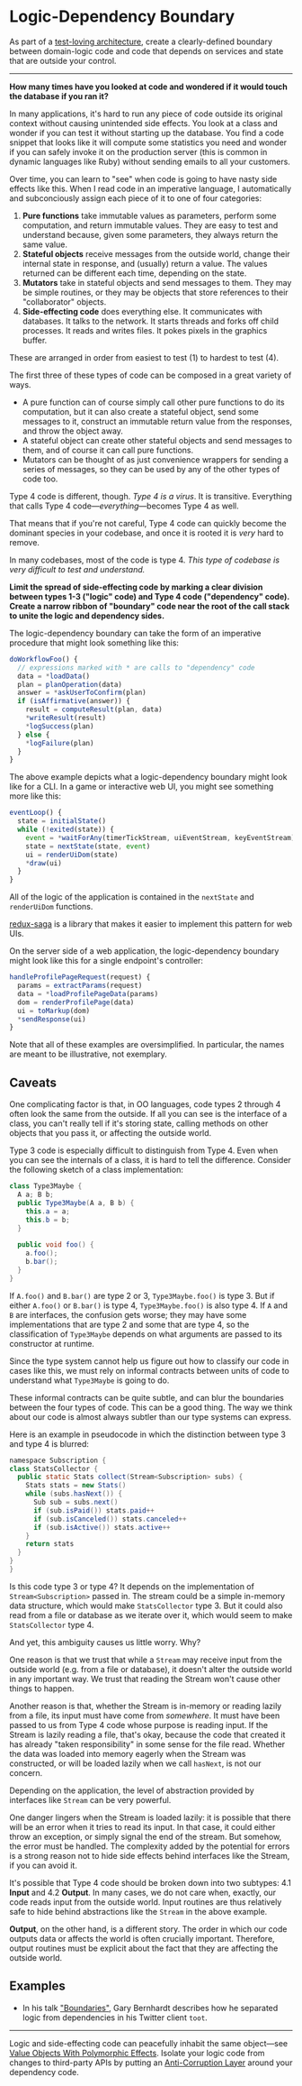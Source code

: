 # Logic-Dependency Boundary

As part of a [test-loving architecture](./test-loving-architecture.md), create
a clearly-defined boundary between domain-logic code and code that
depends on services and state that are outside your control.

---

**How many times have you looked at code and wondered if it would touch the database if you ran it?**

In many applications, it's hard to run any piece of code outside its original context without causing
unintended side effects. You look at a class and wonder if you can test it without starting up the database.
You find a code snippet that looks like it will compute some statistics you need and wonder if
you can safely invoke it on the production server (this is common in dynamic languages like Ruby)
without sending emails to all your customers.

Over time, you can learn to "see" when code is going to have nasty side effects like this.
When I read code in an imperative language, I automatically and subconciously assign each piece of it to
one of four categories:

1. **Pure functions** take immutable values as parameters, perform some computation, and return immutable values.
   They are easy to test and understand because, given some parameters, they always return the same value.
2. **Stateful objects** receive messages from the outside world, change their internal state in
   response, and (usually) return a value. The values returned can be different each time, depending on the state.
3. **Mutators** take in stateful objects and send messages to them. They may be simple routines, or
   they may be objects that store references to their "collaborator" objects.
4. **Side-effecting code** does everything else. It communicates with databases. It talks to the network.
   It starts threads and forks off child processes. It reads and writes files. It pokes pixels in the
   graphics buffer.

These are arranged in order from easiest to test (1) to hardest to test (4). 

The first three of these types of code can be composed in a great variety of ways.

- A pure function can of course simply call other pure functions
  to do its computation, but it can also create a stateful object, send some messages to it, construct
  an immutable return value from the responses, and throw the object away.
- A stateful object can create other stateful objects and send messages to them, and of course it can call pure functions.
- Mutators can be thought of as just convenience wrappers for sending a series of messages,
  so they can be used by any of the other types of code too.

Type 4 code is different, though. *Type 4 is a virus*. It is transitive. Everything
that calls Type 4 code—*everything*—becomes Type 4 as well.

That means that if you're not careful, Type 4 code can quickly become the dominant species in your codebase,
and once it is rooted it is *very* hard to remove.

In many codebases, most of the code is type 4. *This type of codebase is very difficult to test and understand.*

**Limit the spread of side-effecting code by marking a clear division between types 1-3 ("logic" code) and Type 4 code
("dependency" code). Create a narrow ribbon of "boundary" code near the root of the call stack to unite the logic and dependency
sides.**

The logic-dependency boundary can take the form of an imperative procedure that might look something like this:

```javascript
doWorkflowFoo() {
  // expressions marked with * are calls to "dependency" code
  data = *loadData()
  plan = planOperation(data)
  answer = *askUserToConfirm(plan)
  if (isAffirmative(answer)) {
    result = computeResult(plan, data)
    *writeResult(result)
    *logSuccess(plan)
  } else {
    *logFailure(plan)
  }
}
```

The above example depicts what a logic-dependency boundary might look like for a CLI. In a game or interactive web UI,
you might see something more like this:

```javascript
eventLoop() {
  state = initialState()
  while (!exited(state)) {
    event = *waitForAny(timerTickStream, uiEventStream, keyEventStream)
    state = nextState(state, event)
    ui = renderUiDom(state)
    *draw(ui)
  }
}
```

All of the logic of the application is contained in the `nextState` and `renderUiDom` functions.

[redux-saga](https://github.com/redux-saga/redux-saga) is a library that makes it easier to implement this pattern for web UIs.

On the server side of a web application, the logic-dependency boundary might look like this for a single endpoint's controller:

```javascript
handleProfilePageRequest(request) {
  params = extractParams(request)
  data = *loadProfilePageData(params)
  dom = renderProfilePage(data)
  ui = toMarkup(dom)
  *sendResponse(ui)
}
```

Note that all of these examples are oversimplified. In particular, the names are meant to be illustrative, not exemplary.

## Caveats

One complicating factor is that, in OO languages,
code types 2 through 4 often look the same from the outside. If all you can see is the interface of a class,
you can't really tell if it's storing state, calling methods on other objects that you pass it, or affecting the
outside world.

Type 3 code is especially difficult to distinguish from Type 4. Even when you can see the internals of
a class, it is hard to tell the difference. Consider the following sketch of a class implementation:

```java
class Type3Maybe {
  A a; B b;
  public Type3Maybe(A a, B b) {
    this.a = a;
    this.b = b;
  }
  
  public void foo() {
    a.foo();
    b.bar();
  }
}
```

If `A.foo()` and `B.bar()` are type 2 or 3, `Type3Maybe.foo()` is type 3.
But if either `A.foo()` or `B.bar()` is type 4, `Type3Maybe.foo()` is also type 4.
If `A` and `B` are interfaces, the confusion gets worse; they may have some
implementations that are type 2 and some that are type 4, so the classification of
`Type3Maybe` depends on what arguments are passed to its constructor at runtime.

Since the type system cannot help us figure out how to classify our code in cases like
this, we must rely on informal contracts between units of code to understand what
`Type3Maybe` is going to do.

These informal contracts can be quite subtle, and can blur the boundaries between
the four types of code. This can be a good thing. The way we think about our code is
almost always subtler than our type systems can express.

Here is an example in pseudocode in which the distinction between type 3 and type 4 is blurred:

```java
namespace Subscription {
class StatsCollector {
  public static Stats collect(Stream<Subscription> subs) {
    Stats stats = new Stats()
    while (subs.hasNext()) {
      Sub sub = subs.next()
      if (sub.isPaid()) stats.paid++
      if (sub.isCanceled()) stats.canceled++
      if (sub.isActive()) stats.active++
    }
    return stats
  }
}
}
```

Is this code type 3 or type 4? It depends on the implementation of `Stream<Subscription>` passed in.
The stream could be a simple in-memory data structure, which would make `StatsCollector` type 3.
But it could also read from a file or database as we iterate over it,
which would seem to make `StatsCollector` type 4.

And yet, this ambiguity causes us little worry. Why?

One reason is that we trust that while a `Stream` may receive input from the outside world (e.g.
from a file or database), it doesn't alter the outside world in any important way. We trust
that reading the Stream won't cause other things to happen.

Another reason is that, whether the Stream is in-memory or reading lazily from a file, its
input must have come from *somewhere*. It must have been passed to us from Type 4 code whose
purpose is reading input. If the Stream is lazily reading a file, that's okay, because
the code that created it has already "taken responsibility" in some sense for the file read.
Whether the data was loaded into memory eagerly when the Stream was constructed, or will be
loaded lazily when we call `hasNext`, is not our concern.

Depending on the application, the level of abstraction provided by interfaces like `Stream`
can be very powerful.

One danger lingers when the Stream is loaded lazily: it is possible that there will be an
error when it tries to read its input. In that case, it could either throw an exception, or
simply signal the end of the stream. But somehow, the error must be handled. The complexity 
added by the potential for errors is a strong reason not to hide side effects behind interfaces like the Stream,
if you can avoid it.

It's possible that Type 4 code should be broken down into two subtypes: 4.1 **Input** and 4.2
**Output**. In many cases, we do not care when, exactly, our code reads input from the outside
world. Input routines are thus relatively safe to hide behind abstractions like the `Stream` in the
above example.

**Output**, on the other hand, is a different story. The order in which our code outputs data
or affects the world is often crucially important. Therefore, output routines must be explicit
about the fact that they are affecting the outside world.

## Examples

- In his talk ["Boundaries"](https://www.youtube.com/watch?v=yTkzNHF6rMs),
  Gary Bernhardt describes how he separated logic from dependencies in his
  Twitter client `toot`.

---

Logic and side-effecting code can peacefully inhabit the same object—see [Value Objects With Polymorphic Effects](value-objects-with-polymorphic-effects.md). Isolate your logic code from changes to third-party APIs by putting an [Anti-Corruption Layer](https://medium.com/continuousdelivery/anti-corruption-layer-e24e2025be6f) around your dependency code.

